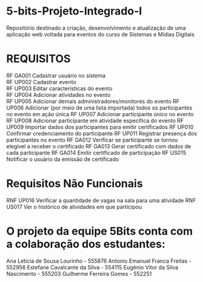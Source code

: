 # 5-bits-Projeto-Integrado-I
Repositório destinado a criação, desenvolvimento e atualização de uma aplicação web voltada para eventos do curso de Sistemas e Mídias Digitais

# REQUISITOS
 RF GA001 Cadastrar usuário no sistema \
 RF UP002 Cadastrar evento\
 RF UP003 Editar características do evento\
 RF UP004 Adicionar atividades no evento \
 RF UP005 Adicionar demais administradores/monitores do evento
 RF UP006 Adicionar (por meio de uma lista importada) todos os participantes no evento em ação única
 RF UP007 Adicionar participante único no evento
 RF UP008 Adicionar participante em atividade específica do evento
 RF UP009 Importar dados dos participantes para emitir certificados
 RF UP010 Confirmar credenciamento do participante
 RF UP011 Registrar presença dos participantes no evento
 RF GA012 Verificar se participante se tornou elegível a receber o certificado
 RF GA013 Gerar certificado com dados de cada participante
 RF GA014 Emitir certificado de participação
 RF US015 Notificar o usuário da emissão de certificado


# Requisitos Não Funcionais
 RNF UP016 Verificar a quantidade de vagas na sala para uma atividade
 RNF US017 Ver o histórico de atividades em que participou
 
# O projeto da equipe 5Bits conta com a colaboração dos estudantes:

Ana Leticia de Sousa Lourinho - 555876
Antonio Emanuel Franca Freitas - 552956
Estefane Cavalcante da Silva - 554115
Eugênio Vitor da Silva Nascimento - 555203
Guilherme Ferreira Gomes - 552251


